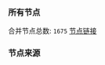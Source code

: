 ### 所有节点
合并节点总数: `1675`
[节点链接](https://raw.githubusercontent.com/rzhy1/11/master/sub/sub_merge_base64.txt)

### 节点来源